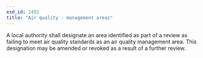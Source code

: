 ```yaml
---
esd_id: 2492
title: "Air quality - management areas"
---
```


A local authority shall designate an area identified as part of a review as failing to meet air quality standards as an air quality management area. This designation may be amended or revoked as a result of a further review.

